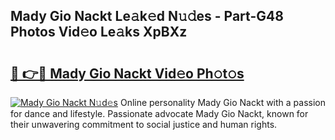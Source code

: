 ## Mady Gio Nackt Le𝚊k𝚎d N𝚞𝚍es - Part-G48 Photos Vid𝚎o Le𝚊ks XpBXz

# <h2><a href="http://fb84d3.evod.top/?m=Mady+Gio+Nackt">🔗 👉🔴 Mady Gio Nackt Vid𝚎o Ph𝚘t𝚘s</a></h2>

[![Mady Gio Nackt N𝚞d𝚎s](https://i.imgur.com/8V9OHl7.gif)](http://fb84d3.evod.top/?m=Mady+Gio+Nackt)
Online personality Mady Gio Nackt with a passion for dance and lifestyle. Passionate advocate Mady Gio Nackt, known for their unwavering commitment to social justice and human rights. 
